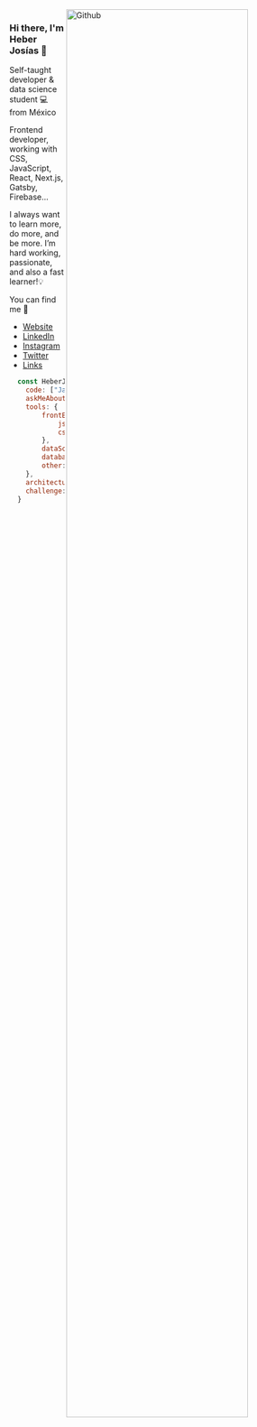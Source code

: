<img width="80%" align="right" alt="Github" src="https://heberjosias.com/img/space.svg" />

### Hi there, I'm Heber Josías 👋
Self-taught developer & data science student 💻  from México

Frontend developer, working with CSS, JavaScript, React, Next.js, Gatsby, Firebase...

I always want to learn more, do more, and be more. I’m hard working, passionate, and also a fast learner!💡

You can find me 🔭
- [Website](https://heberjosias.com/)
- [LinkedIn](https://www.linkedin.com/in/heberjosias/)
- [Instagram](https://www.instagram.com/josiasheber/)
- [Twitter](https://twitter.com/josiasheber/)
- [Links](https://beacons.ai/heberjosias/)


```js
  const HeberJosías = {
    code: ["JavaScript", "Python"],
    askMeAbout: ["Web Dev", "Tech", "Data Science"],
    tools: {
        frontEnd: {
            js: ["React", "Next.js", "Gatsby", "Jamstack"],
            css: ["Sass", "Styled Components"]
        },
        dataScience: ["Phyton", "NumPy", "Pandas", "SQL / NoSQL", "Data visualization", "Storytelling"],
        databases: ["Mongo", "MySql", "SqlServer"],
        other: ["Firebase", "Git", "GitHub"],
    },
    architecture: ["Serverless Architecture", "Progressive Web applications", "Single Page Applications"],    
    challenge: "I am doing the #100DaysOfCode challenge focused on Python"
  }
```


